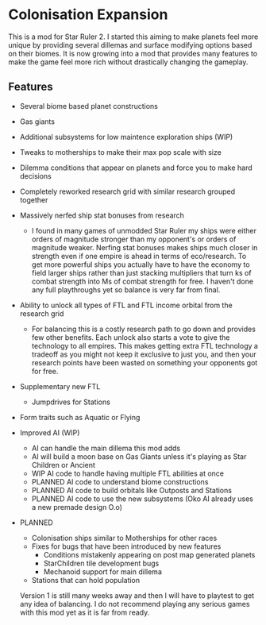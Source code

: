 # Colonisation Expansion

This is a mod for Star Ruler 2. I started this aiming to make planets feel more unique by providing several dillemas and surface modifying options based on their biomes. It is now growing into a mod that provides many features to make the game feel more rich without drastically changing the gameplay.

## Features

- Several biome based planet constructions
- Gas giants
- Additional subsystems for low maintence exploration ships (WIP)
- Tweaks to motherships to make their max pop scale with size
- Dilemma conditions that appear on planets and force you to make hard decisions
- Completely reworked research grid with similar research grouped together
- Massively nerfed ship stat bonuses from research
  - I found in many games of unmodded Star Ruler my ships were either orders of magnitude stronger than my opponent's or orders of magnitude weaker. Nerfing stat bonuses makes ships much closer in strength even if one empire is ahead in terms of eco/research. To get more powerful ships you actually have to have the economy to field larger ships rather than just stacking multipliers that turn ks of combat strength into Ms of combat strength for free. I haven't done any full playthroughs yet so balance is very far from final.
- Ability to unlock all types of FTL and FTL income orbital from the research grid
  - For balancing this is a costly research path to go down and provides few other benefits. Each unlock also starts a vote to give the technology to all empires. This makes getting extra FTL technology a tradeoff as you might not keep it exclusive to just you, and then your research points have been wasted on something your opponents got for free.
- Supplementary new FTL
  - Jumpdrives for Stations
- Form traits such as Aquatic or Flying
- Improved AI (WIP)
  - AI can handle the main dillema this mod adds
  - AI will build a moon base on Gas Giants unless it's playing as Star Children or Ancient
  - WIP AI code to handle having multiple FTL abilities at once
  - PLANNED AI code to understand biome constructions
  - PLANNED AI code to build orbitals like Outposts and Stations
  - PLANNED AI code to use the new subsystems (Oko AI already uses a new premade design O.o)
- PLANNED
  - Colonisation ships similar to Motherships for other races
  - Fixes for bugs that have been introduced by new features
    - Conditions mistakenly appearing on post map generated planets
    - StarChildren tile development bugs
    - Mechanoid support for main dillema
  - Stations that can hold population
  
  Version 1 is still many weeks away and then I will have to playtest to get any idea of balancing. I do not recommend playing any serious games with this mod yet as it is far from ready.
